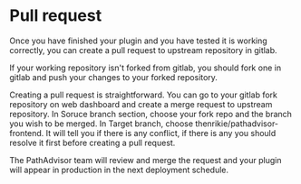 # Pull request

Once you have finished your plugin and you have tested it is working correctly, you can create a pull request to upstream repository in gitlab.

If your working repository isn't forked from gitlab, you should fork one in gitlab and push your changes to your forked repository.

Creating a pull request is straightforward. You can go to your gitlab fork repository on web dashboard and create a merge request to upstream repository. In Soruce branch section, choose your fork repo and the branch you wish to be merged. In Target branch, choose thenrikie/pathadvisor-frontend. It will tell you if there is any conflict, if there is any you should resolve it first before creating a pull request.

The PathAdvisor team will review and merge the request and your plugin will appear in production in the next deployment schedule.